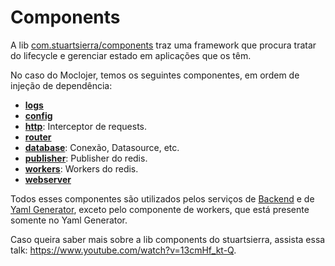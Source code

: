 # Components

A lib [com.stuartsierra/components](https://github.com/stuartsierra/component) traz uma framework que procura tratar do lifecycle e gerenciar estado em aplicações que os têm.

No caso do Moclojer, temos os seguintes componentes, em ordem de injeção de dependência:

- **[logs](./logs.clj)**
- **[config](./config.clj)**
- **[http](./http.clj)**: Interceptor de requests.
- **[router](./router.clj)**
- **[database](./database.clj)**: Conexão, Datasource, etc.
- **[publisher](./redis_publisher.clj)**: Publisher do redis.
- **[workers](./redis_workers.clj)**: Workers do redis.
- **[webserver](./webserver.clj)**

Todos esses componentes são utilizados pelos serviços de [Backend](../back/README.md) e de [Yaml Generator](../yaml_generator/README.md), exceto pelo componente de workers, que está presente somente no Yaml Generator.

Caso queira saber mais sobre a lib components do stuartsierra, assista essa talk: https://www.youtube.com/watch?v=13cmHf_kt-Q.

